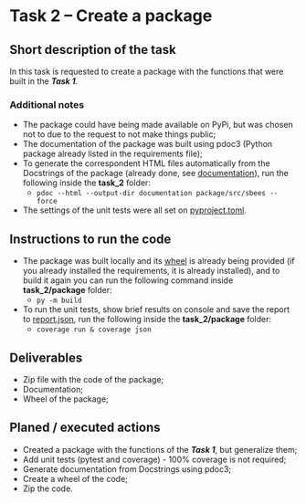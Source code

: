 # Task 2 – Create a package

## Short description of the task

In this task is requested to create a package with the functions that were built in the ***Task 1***.

### Additional notes

* The package could have being made available on PyPi, but was chosen not to due to the request to not make things public;
* The documentation of the package was built using pdoc3 (Python package already listed in the requirements file);
* To generate the correspondent HTML files automatically from the Docstrings of the package (already done, see [documentation](documentation)), run the following inside the **task_2** folder:
  * `pdoc --html --output-dir documentation package/src/sbees --force`
* The settings of the unit tests were all set on [pyproject.toml](package/pyproject.toml).

## Instructions to run the code

* The package was built locally and its [wheel](package/dist/sbees-1.0b1-py3-none-any.whl) is already being provided (if you already installed the requirements, it is already installed), and to build it again you can run the following command inside **task_2/package** folder:
  * `py -m build`
* To run the unit tests, show brief results on console and save the report to [report.json](package/test/coverage/report.json), run the following inside the **task_2/package** folder:
  * `coverage run & coverage json`

## Deliverables

* Zip file with the code of the package;
* Documentation;
* Wheel of the package;

## Planed / executed actions

* Created a package with the functions of the ***Task 1***, but generalize them;
* Add unit tests (pytest and coverage) - 100% coverage is not required;
* Generate documentation from Docstrings using pdoc3;
* Create a wheel of the code;
* Zip the code.
